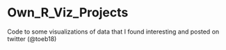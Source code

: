 # Own_R_Viz_Projects
Code to some visualizations of data that I found interesting and posted on twitter (@toeb18)
